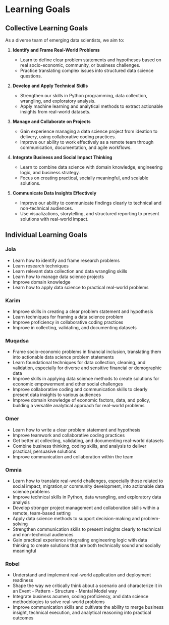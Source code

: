 # Learning Goals

## Collective Learning Goals

As a diverse team of emerging data scientists, we aim to:

1. **Identify and Frame Real-World Problems**  
   - Learn to define clear problem statements and hypotheses based on real socio-economic,
  community, or business challenges.  
   - Practice translating complex issues into structured data science questions.

2. **Develop and Apply Technical Skills**  
   - Strengthen our skills in Python programming, data collection, wrangling,
  and exploratory analysis.  
   - Apply machine learning and analytical methods to extract actionable insights
  from real-world datasets.

3. **Manage and Collaborate on Projects**  
   - Gain experience managing a data science project from ideation to delivery,
  using collaborative coding practices.  
   - Improve our ability to work effectively as a remote team through communication,
   documentation, and agile workflows.

4. **Integrate Business and Social Impact Thinking**  
   - Learn to combine data science with domain knowledge, engineering logic,
  and business strategy.  
   - Focus on creating practical, socially meaningful, and scalable solutions.

5. **Communicate Data Insights Effectively**  
   - Improve our ability to communicate findings clearly to technical and
  non-technical audiences.  
   - Use visualizations, storytelling, and structured reporting
  to present solutions with real-world impact.

## Individual Learning Goals

### **Jola**

- Learn how to identify and frame research problems  
- Learn research techniques  
- Learn relevant data collection and data wrangling skills  
- Learn how to manage data science projects  
- Improve domain knowledge  
- Learn how to apply data science to practical real-world problems  

### **Karim**

- Improve skills in creating a clear problem statement and hypothesis  
- Learn techniques for framing a data science problem  
- Improve proficiency in collaborative coding practices  
- Improve in collecting, validating, and documenting datasets  

### **Muqadsa**

- Frame socio-economic problems in financial inclusion,
translating them into actionable data science problem statements  
- Learn foundational techniques for data collection, cleaning, and validation,
especially for diverse and sensitive financial or demographic data  
- Improve skills in applying data science methods to create solutions
for economic empowerment and other social challenges  
- Improve collaborative coding and communication skills
to clearly present data insights to various audiences  
- Improve domain knowledge of economic factors, data, and policy,
building a versatile analytical approach for real-world problems  

### **Omer**

- Learn how to write a clear problem statement and hypothesis  
- Improve teamwork and collaborative coding practices  
- Get better at collecting, validating, and documenting real-world datasets  
- Combine business thinking, coding skills, and analysis to deliver practical,
persuasive solutions
- Improve communication and collaboration within the team  

### **Omnia**

- Learn how to translate real-world challenges, especially those related to
social impact, migration,or community development,
into actionable data science problems  
- Improve technical skills in Python, data wrangling,
and exploratory data analysis  
- Develop stronger project management and collaboration skills within a remote,
team-based setting  
- Apply data science methods to support decision-making and problem-solving
- Strengthen communication skills to present insights clearly
to technical and non-technical audiences  
- Gain practical experience integrating engineering logic with data thinking
to create solutions that are both technically sound and socially meaningful  

### **Robel**

- Understand and implement real-world application and deployment readiness  
- Shape the way we critically think about a scenario and characterize it in
an Event - Pattern - Structure - Mental Model way  
- Integrate business acumen, coding proficiency,
and data science methodologies to solve real-world problems  
- Improve communication skills and cultivate the ability to merge business insight,
technical execution, and analytical reasoning into practical outcomes  
